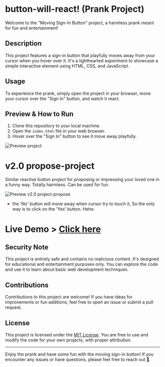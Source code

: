 # button-will-react! (Prank Project)

Welcome to the "Moving Sign-In Button" project, a harmless prank meant for fun and entertainment!

## Description

This project features a sign-in button that playfully moves away from your cursor when you hover over it. It's a lighthearted experiment to showcase a simple interactive element using HTML, CSS, and JavaScript.

## Usage

To experience the prank, simply open the project in your browser, move your cursor over the "Sign In" button, and watch it react.

## Preview & How to Run

1. Clone this repository to your local machine.
2. Open the `index.html` file in your web browser.
3. Hover over the "Sign In" button to see it move away playfully.

![Preview project](https://github.com/iamovi/button-will-react/blob/main/preview-project.png)

# v2.0 propose-project

Similar reactive button project for proposing or impressing your loved one in a funny way. Totally harmless. Can be used for fun.

![Preview v2.0 project-propose](https://github.com/iamovi/button-will-react/blob/main/v2.0%20project-propose/preview-projectv2.png)
- the 'No' button will move away when cursor try to touch it, So the only way is to click on the 'Yes' button. Hehe.

# Live Demo > [Click here](https://button-will-react.netlify.app)


## Security Note

This project is entirely safe and contains no malicious content. It's designed for educational and entertainment purposes only. You can explore the code and use it to learn about basic web development techniques.

## Contributions

Contributions to this project are welcome! If you have ideas for improvements or fun additions, feel free to open an issue or submit a pull request.

## License

This project is licensed under the [MIT License](LICENSE). You are free to use and modify the code for your own projects, with proper attribution.

---

Enjoy the prank and have some fun with the moving sign-in button! If you encounter any issues or have questions, please feel free to reach out 💖.
